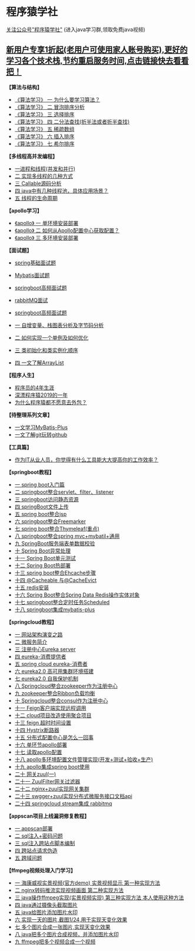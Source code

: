 # 程序猿学社

[关注公众号"程序猿学社"](https://mp.weixin.qq.com/mp/profile_ext?action=home&__biz=MzI1MjEyMjMzNA==#wechat_redirect)
(进入java学习群,领取免费java视频)

[新用户专享1折起(老用户可使用家人账号购买),更好的学习各个技术栈,节约重启服务时间,点击链接快去看看把！](https://www.aliyun.com/minisite/goods?source=5176.11533457&userCode=qs2ssk2b&type=copy)
---


**【算法与结构】**
- [《算法学习》 一 为什么要学习算法？](https://mp.weixin.qq.com/s/xV3O-Nb9M5wyKw12hme-7g)
- [《算法学习》 二 冒泡排序分析](https://mp.weixin.qq.com/s/n8io7b_m6BvwDFoywrzgrA)
- [《算法学习》 三 选择排序](https://mp.weixin.qq.com/s/HfC5NTtBhCq9wKf9rx5PpA)
- [《算法学习》 四 二分法查找(折半法或者折半查找)](https://mp.weixin.qq.com/s/PiNeuCEsqHdE9qK8YAP0YQ)
- [《算法学习》 五 稀疏数组](https://mp.weixin.qq.com/s/QWj6-wU66Z6Iej40rxXCcw)
- [《算法学习》 六 插入排序](https://mp.weixin.qq.com/s/m_cWL9rUz-gKLLytXb8Cbw)
- [《算法学习》 七 希尔排序](https://mp.weixin.qq.com/s/bM6j2G7iXyHihuY6F320OQ)

**【多线程高并发编程】**
- [一进程和线程(并发和并行)](https://mp.weixin.qq.com/s/kkZy_4pkmV--04YyZIoluQ)
- [二 实现多线程的几种方式](https://mp.weixin.qq.com/s/LSywrksMci9Tb3NlOfMnfg)
- [三 Callable源码分析](https://mp.weixin.qq.com/s/3TCpvu9MSmibAZWf2IP-cA)
- [四 java中有几种线程池，具体应用场景？](https://mp.weixin.qq.com/s/kcHBAh3pWAExlaEUVT9sVg)
- [五 线程的生命周期](https://mp.weixin.qq.com/s/0slWSzTStT8Uu5TwmC3ucA)


**【apollo学习】**
- [《apollo》 一 单环境安装部署](https://mp.weixin.qq.com/s/GPr8_sF96do-_5-t2KDhWw)
- [《apollo》 二 如何从Apollo配置中心获取配置？](https://mp.weixin.qq.com/s/2okbI16Hm36dVV7ob04Lrw)
- [《apollo》 三 多环境安装部署](https://mp.weixin.qq.com/s/GPr8_sF96do-_5-t2KDhWw)


**【面试题】**
- [spring基础面试题](https://mp.weixin.qq.com/s/TaA7jW5AfDSKsTVZ6XVo9A)
- [ Mybatis面试题](https://mp.weixin.qq.com/s/awAw22kH6cIOY3IX035d4A)
- [springboot高频面试题](https://mp.weixin.qq.com/s/8zyEZPTz-pSamh21LLVyiQ)
- [rabbitMQ面试](https://blog.csdn.net/qq_16855077/article/details/103778961)
- [springboot高频面试题](https://mp.weixin.qq.com/s/8zyEZPTz-pSamh21LLVyiQ)


- [一 自增变量、栈图表分析及字节码分析](https://mp.weixin.qq.com/s/z4tXxorLqt2tSnUpt4qeDg)
- [二 如何实现一个单例及如何优化](https://mp.weixin.qq.com/s/ABsGQqNrdSgTajqlcBXIvQ)
- [三 类初始化和类实例化顺序](https://mp.weixin.qq.com/s/LdkSc3wg5J1YuF5-2qRL4g)
- [四 一文了解ArrayList](https://mp.weixin.qq.com/s/6MMyQyB2wUPYbQ8-w2e1aw)


**【程序人生】**
- [程序员的4年生涯](https://mp.weixin.qq.com/s/iBjDj221miYgmnSmZvp8eQ)
- [深漂程序猿2019的一年](https://mp.weixin.qq.com/s/uCcMjC1O0H1dUHZ-y8oyjg)
- [为什么程序猿都不愿意去外包？](https://mp.weixin.qq.com/s/fc86hLuduLO4v8ONqLaZcg)

**【待整理系列文章】**
- [一文学习MyBatis-Plus](https://mp.weixin.qq.com/s/FLU8jxZUjlsCjbipvDcnEA)
- [一文了解git玩转github](https://mp.weixin.qq.com/s/Nj5QoLp-CcGt4UEJDZMUfA)

**【工具篇】**
- [作为IT从业人员，你觉得有什么工具能大大提高你的工作效率？](https://mp.weixin.qq.com/s/QWJaRQtydUOu6-kKai_k3w)


**【springboot教程】**
- [一 spring boot入门篇](https://mp.weixin.qq.com/s/MXIlnbQB9XZQh8vFu0ceQQ)
- [二 springboot整合servlet、filter、listener](https://mp.weixin.qq.com/s/64W6HBTPd4qv8INwFbsXFg)
- [三 springboot访问静态资源](https://blog.csdn.net/qq_16855077/article/details/84876309)
- [四 springBoot文件上传](https://blog.csdn.net/qq_16855077/article/details/84880775)
- [五 spring boot整合jsp](https://blog.csdn.net/qq_16855077/article/details/84883016)
- [六 springboot整合Freemarker](https://blog.csdn.net/qq_16855077/article/details/84940256)
- [七 spring boot整合Thymeleaf(重点)](https://blog.csdn.net/qq_16855077/article/details/84941707)
- [八 springboot整合spring mvc+mybatil+通用](https://blog.csdn.net/qq_16855077/article/details/84957747)
- [九 SpringBoot服务端表单数据校验](https://blog.csdn.net/qq_16855077/article/details/84968919)
- [十 Spring Boot异常处理](https://blog.csdn.net/qq_16855077/article/details/84972810)
- [十一 Spring Boot单元测试](https://blog.csdn.net/qq_16855077/article/details/84973919)
- [十二 Spring Boot热部署](https://blog.csdn.net/qq_16855077/article/details/84974093)
- [十三 spring boot整合Ehcache步骤](https://blog.csdn.net/qq_16855077/article/details/84974214)
- [十四 @Cacheable 与@CacheEvict](https://blog.csdn.net/qq_16855077/article/details/84976991)
- [十五 redis安装](https://blog.csdn.net/qq_16855077/article/details/84983292)
- [十六 Spring Boot整合Spring Data Redis操作实体对象](https://blog.csdn.net/qq_16855077/article/details/85000744)
- [十七 springboot整合定时任务Scheduled](https://blog.csdn.net/qq_16855077/article/details/85007533)
- [十八 springboot集成mybatis-plus](https://blog.csdn.net/qq_16855077/article/details/104151231)


**【springcloud教程】**
- [一 网站架构演变之路](https://blog.csdn.net/qq_16855077/article/details/93618390)
- [二 微服务简介](https://blog.csdn.net/qq_16855077/article/details/90605665)
- [三 注册中心Eureka server](https://blog.csdn.net/qq_16855077/article/details/90752257)
- [四 eureka-消费提供者](https://blog.csdn.net/qq_16855077/article/details/90770291)
- [五 spring cloud eureka-消费者](https://blog.csdn.net/qq_16855077/article/details/95460975)
- [六 eureka2.0 高可用集群环境搭建](https://blog.csdn.net/qq_16855077/article/details/95940638)
- [七 eureka2.0 自我保护机制](https://blog.csdn.net/qq_16855077/article/details/96115348)
- [八 Springcloud整合zookeeper作为注册中心](https://blog.csdn.net/qq_16855077/article/details/96840346)
- [九 zookeeper整合Ribbon负载均衡](https://blog.csdn.net/qq_16855077/article/details/96872207)
- [十 Springcloud整合consul作为注册中心](https://blog.csdn.net/qq_16855077/article/details/96966019)
- [十一 Feign客户端实现远程调用](https://blog.csdn.net/qq_16855077/article/details/96995189)
- [十二 cloud项目改造使用聚合项目](https://blog.csdn.net/qq_16855077/article/details/97249508)
- [十三 feign 超时时间设置](https://blog.csdn.net/qq_16855077/article/details/99288704)
- [十四 Hystrix断路器](https://blog.csdn.net/qq_16855077/article/details/99857355)
- [十五 分布式配置中心是怎么一回事](https://blog.csdn.net/qq_16855077/article/details/101065043)
- [十六 单环节apollo部署](https://blog.csdn.net/qq_16855077/article/details/103183899)
- [十七 读取apollo配置](https://blog.csdn.net/qq_16855077/article/details/103197221)
- [十八 apollo多环境配置文件管理实现(开发+测试+验收+生产)](https://blog.csdn.net/qq_16855077/article/details/103270658)
- [十九 apollo集成spring boot使用](https://blog.csdn.net/qq_16855077/article/details/103260251)
- [二十 网关zuul(一)](https://blog.csdn.net/qq_16855077/article/details/102960033)
- [二十一 ZuulFilter网关过滤器](https://blog.csdn.net/qq_16855077/article/details/102977930)
- [二十二 nginx+zuul实现网关集群](https://blog.csdn.net/qq_16855077/article/details/103087565)
- [二十三 swgger+zuul实现分布式微服务接口文档api](https://blog.csdn.net/qq_16855077/article/details/103147183)
- [二十四 springcloud stream集成 rabbitmq](https://blog.csdn.net/qq_16855077/article/details/103370281)


**【appscan项目上线漏洞修复教程】**
- [一 appscan部署](https://mp.weixin.qq.com/s/t-Ibd4nAnSLecSNPJwijGg)
- [二 sql注入+密码问题](https://blog.csdn.net/qq_16855077/article/details/100131626)
- [三 sql注入跨站点脚本编制](https://blog.csdn.net/qq_16855077/article/details/100156100)
- [四 跨站点请求伪造](https://blog.csdn.net/qq_16855077/article/details/100156176)
- [五 跨域问题](https://blog.csdn.net/qq_16855077/article/details/100156204)



**【ffmpeg视频处理入门学习】**
- [一 海康威视实景视频(官方demo) 实景视频显示 第一种实现方法](https://blog.csdn.net/qq_16855077/article/details/89374261)
- [二 nginx转码推流实现视频画面  第二种实现方法](https://blog.csdn.net/qq_16855077/article/details/89839708)
- [三 java操作ffmpeg实现(实景视频实现) 第三种实现方法 本人使用这种方法](https://blog.csdn.net/qq_16855077/article/details/90208256)
- [四 java通过摄像头截取图片](https://blog.csdn.net/qq_16855077/article/details/90207118)
- [五 java给图片添加图片水印](https://blog.csdn.net/qq_16855077/article/details/90238575)
- [六 实现一天的图片,截图1/24,用于实现天变化效果](https://blog.csdn.net/qq_16855077/article/details/90378173)
- [七 多个图片合成一张图片,实现天变化效果](https://blog.csdn.net/qq_16855077/article/details/90408532)
- [八 java把多个图片合成视频，并添加图片水印](https://blog.csdn.net/qq_16855077/article/details/90239644)
- [九 ffmpeg把多个视频合成一个视频](https://blog.csdn.net/qq_16855077/article/details/90265073)




